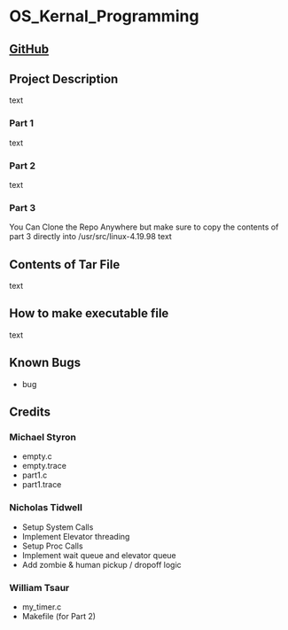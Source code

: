 # OS_Kernal_Programming

## [GitHub](https://github.com/NickTidwell/OS_Kernal_Programming.git)

## Project Description

text

### Part 1

text

### Part 2

text

### Part 3
You Can Clone the Repo Anywhere but make sure to copy the contents of part 3 directly into /usr/src/linux-4.19.98
text

## Contents of Tar File

text

## How to make executable file

text

## Known Bugs

* bug

## Credits

### Michael Styron

* empty.c
* empty.trace
* part1.c
* part1.trace

### Nicholas Tidwell

* Setup System Calls
* Implement Elevator threading
* Setup Proc Calls
* Implement wait queue and elevator queue
* Add zombie & human pickup / dropoff logic
### William Tsaur

* my_timer.c
* Makefile (for Part 2)
